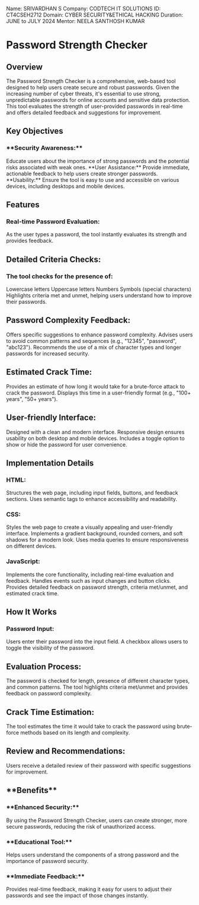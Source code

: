 Name: SRIVARDHAN S
Company: CODTECH IT SOLUTIONS
ID: CT4CSEH2712
Domain: CYBER SECURITY&ETHICAL HACKING
Duration: JUNE to JULY 2024
Mentor: NEELA SANTHOSH KUMAR


<h1>Password Strength Checker</h1>


<h2>Overview</h2>

The Password Strength Checker is a comprehensive, web-based tool designed to help users create secure and robust passwords. Given the increasing number of cyber threats, it's essential to use strong, unpredictable passwords for online accounts and sensitive data protection. This tool evaluates the strength of user-provided passwords in real-time and offers detailed feedback and suggestions for improvement.

<h2>Key Objectives</h2>

<h3>**Security Awareness:**</h3> Educate users about the importance of strong passwords and the potential risks associated with weak ones.
</h3>**User Assistance:**</h3> Provide immediate, actionable feedback to help users create stronger passwords.
</h3>**Usability:**</h3> Ensure the tool is easy to use and accessible on various devices, including desktops and mobile devices.

<h2>Features</h2>

<h3>Real-time Password Evaluation:</h3>
As the user types a password, the tool instantly evaluates its strength and provides feedback.

<h2>Detailed Criteria Checks:</h2>
<h3>The tool checks for the presence of:</h3>
Lowercase letters
Uppercase letters
Numbers
Symbols (special characters)
Highlights criteria met and unmet, helping users understand how to improve their passwords.

<h2>Password Complexity Feedback:</h2>
Offers specific suggestions to enhance password complexity.
Advises users to avoid common patterns and sequences (e.g., "12345", "password", "abc123").
Recommends the use of a mix of character types and longer passwords for increased security.

<h2>Estimated Crack Time:</h2>
Provides an estimate of how long it would take for a brute-force attack to crack the password.
Displays this time in a user-friendly format (e.g., "100+ years", "50+ years").

<h2>User-friendly Interface:</h2>
Designed with a clean and modern interface.
Responsive design ensures usability on both desktop and mobile devices.
Includes a toggle option to show or hide the password for user convenience.

<h2>Implementation Details</h2>
<h3>HTML:</h3>
Structures the web page, including input fields, buttons, and feedback sections.
Uses semantic tags to enhance accessibility and readability.

<h3>CSS:</h3>
Styles the web page to create a visually appealing and user-friendly interface.
Implements a gradient background, rounded corners, and soft shadows for a modern look.
Uses media queries to ensure responsiveness on different devices.

<h3>JavaScript:</h3>
Implements the core functionality, including real-time evaluation and feedback.
Handles events such as input changes and button clicks.
Provides detailed feedback on password strength, criteria met/unmet, and estimated crack time.

<h2>How It Works</h2>
<h3>Password Input:</h3>
Users enter their password into the input field.
A checkbox allows users to toggle the visibility of the password.

<h2>Evaluation Process:</h2>
The password is checked for length, presence of different character types, and common patterns.
The tool highlights criteria met/unmet and provides feedback on password complexity.

<h2>Crack Time Estimation:</h2>
The tool estimates the time it would take to crack the password using brute-force methods based on its length and complexity.

<h2>Review and Recommendations:</h2>
Users receive a detailed review of their password with specific suggestions for improvement.

<h2>**Benefits**</h2>

<h3>**Enhanced Security:**</h3> By using the Password Strength Checker, users can create stronger, more secure passwords, reducing the risk of unauthorized access.
<h3>**Educational Tool:**</h3> Helps users understand the components of a strong password and the importance of password security.
<h3>**Immediate Feedback:**</h3> Provides real-time feedback, making it easy for users to adjust their passwords and see the impact of those changes instantly. 
